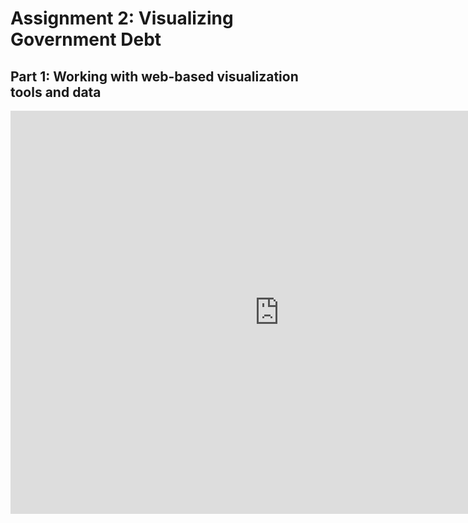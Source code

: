 # Assignment 2: Visualizing Government Debt

## Part 1: Working with web-based visualization tools and data

<iframe src="https://data.oecd.org/chart/6Ofx" width="860" height="645" style="border: 0" mozallowfullscreen="true" webkitallowfullscreen="true" allowfullscreen="true"><a href="https://data.oecd.org/chart/6Ofx" target="_blank">OECD Chart: General government debt, Total, % of GDP, Annual, 2020</a></iframe>
